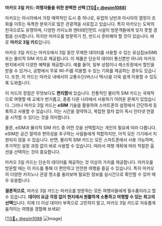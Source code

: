 **마카오 3일 카드: 여행자들을 위한 완벽한 선택 [[TG💪+ @esim1088](https://t.me/s/esim1088)]**

마카오는 아시아에서 가장 매력적인 도시 중 하나로, 유럽의 낭만과 아시아의 열정이 조화를 이루는 독특한 분위기로 많은 관광객을 사로잡고 있습니다. 특히 마카오는 도박의 천국으로도 유명하며, 다양한 카지노와 엔터테인먼트 시설이 방문객들에게 잊지 못할 경험을 선사합니다. 하지만 마카오를 방문하기 전, 반드시 준비해야 할 것이 있습니다. 바로 **마카오 3일 카드**입니다.

마카오 3일 카드는 마카오에서 3일 동안 무제한 데이터를 사용할 수 있는 유심칩(eSIM) 또는 물리적 SIM 카드로 제공됩니다. 이 제품은 단순히 데이터 통신뿐만 아니라 마카오 현지에서의 다양한 혜택을 제공합니다. 예를 들어, 일부 상점이나 레스토랑에서 할인을 받을 수 있거나, 공항에서 무료 Wi-Fi를 이용할 수 있는 기회를 제공하는 경우도 있습니다. 또한, 이 카드는 마카오 내에서의 교통수단(버스나 택시)을 더욱 쉽게 이용할 수 있도록 도와줍니다.

이 카드의 장점은 무엇보다도 **편리함**에 있습니다. 전통적인 물리적 SIM 카드는 국제적으로 여행할 때 교체가 번거롭고, 종종 다른 나라에서 사용하기 어려운 문제가 있었습니다. 그러나 마카오 3일 카드는 **eSIM** 기술을 활용하여 스마트폰의 설정에서 간단하게 등록하고 사용할 수 있습니다. 이는 시간을 절약하고, 복잡한 절차 없이 즉시 인터넷 연결을 시작할 수 있다는 것을 의미합니다.

물론, eSIM과 물리적 SIM 카드 중 어떤 것을 선택할지는 개인의 필요에 따라 다릅니다. eSIM은 공간 절약과 편의성을 추구하는 사람들에게 적합하지만, 아직 모든 기기에서 지원되지 않을 수 있습니다. 반면, 물리적 SIM 카드는 모든 스마트폰에서 사용 가능하며, 추가적인 설정 과정 없이 바로 사용할 수 있습니다. 따라서 여행 계획에 따라 적절한 옵션을 선택하는 것이 중요합니다.

마카오 3일 카드는 단순히 데이터를 제공하는 것 이상의 가치를 제공합니다. 마카오를 방문할 때는 이 카드를 통해 더 편안하고 안전한 여행을 즐길 수 있습니다. 특히 마카오의 다양한 카지노나 관광 명소를 둘러보며 필요한 정보를 실시간으로 확인할 수 있어 매우 유용합니다.

**결론적으로**, 마카오 3일 카드는 마카오를 방문하는 모든 여행자들에게 필수품이라고 할 수 있습니다. **데이터 요금 걱정 없이 현지에서 원활하게 소통하고 여행할 수 있는 최고의 선택**입니다. 이제 더 이상 데이터 부족으로 고민하지 말고, 마카오 3일 카드로 자유롭게 움직이는 여행을 경험해 보세요!

[[TG💪+ @esim1088](https://t.me/s/esim1088) ![Image](https://i.postimg.cc/Y0z9fWf4/image.png)]